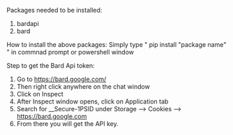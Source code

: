 Packages needed to be installed: 
1. bardapi
2. bard

How to install the above packages:
Simply type " pip install "package name" " in commnad prompt or powershell window

Step to get the Bard Api token:
1. Go to https://bard.google.com/
2. Then right click anywhere on the chat window
3. Click on Inspect
4. After Inspect window opens, click on Application tab
5. Search for __Secure-1PSID under Storage --> Cookies --> https://bard.google.com
6. From there you will get the API key.